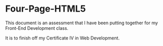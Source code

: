 # Four-Page-HTML5


This document is an assessment that I have been putting together for my Front-End Development class.

It is to finish off my Certificate IV in Web Development.
